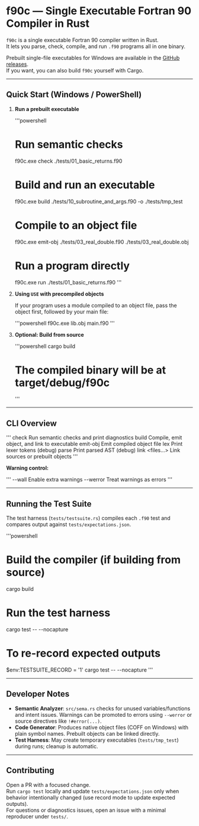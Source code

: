 # f90c — Single Executable Fortran 90 Compiler in Rust

`f90c` is a single executable Fortran 90 compiler written in Rust.  
It lets you parse, check, compile, and run `.f90` programs all in one binary.

Prebuilt single-file executables for Windows are available in the [GitHub releases](https://github.com/SirPigari/f90c/releases).  
If you want, you can also build `f90c` yourself with Cargo.

---

## Quick Start (Windows / PowerShell)

1. **Run a prebuilt executable**  

   '''powershell
   # Run semantic checks
   f90c.exe check ./tests/01_basic_returns.f90

   # Build and run an executable
   f90c.exe build ./tests/10_subroutine_and_args.f90 -o ./tests/tmp_test

   # Compile to an object file
   f90c.exe emit-obj ./tests/03_real_double.f90 ./tests/03_real_double.obj

   # Run a program directly
   f90c.exe run ./tests/01_basic_returns.f90
   '''

2. **Using `USE` with precompiled objects**  

   If your program uses a module compiled to an object file, pass the object first, followed by your main file:  

   '''powershell
   f90c.exe lib.obj main.f90
   '''

3. **Optional: Build from source**  

   '''powershell
   cargo build
   # The compiled binary will be at target/debug/f90c
   '''

---

## CLI Overview

'''
check <file>           Run semantic checks and print diagnostics
build <file>           Compile, emit object, and link to executable
emit-obj <in> <out>    Emit compiled object file
lex <file>             Print lexer tokens (debug)
parse <file>           Print parsed AST (debug)
link <files...>        Link sources or prebuilt objects
'''

**Warning control:**

'''
--wall    Enable extra warnings
--werror  Treat warnings as errors
'''

---

## Running the Test Suite

The test harness (`tests/testsuite.rs`) compiles each `.f90` test and compares output against `tests/expectations.json`.

'''powershell
# Build the compiler (if building from source)
cargo build

# Run the test harness
cargo test -- --nocapture

# To re-record expected outputs
$env:TESTSUITE_RECORD = '1'
cargo test -- --nocapture
'''

---

## Developer Notes

- **Semantic Analyzer**: `src/sema.rs` checks for unused variables/functions and intent issues. Warnings can be promoted to errors using `--werror` or source directives like `!#error(...)`.
- **Code Generator**: Produces native object files (COFF on Windows) with plain symbol names. Prebuilt objects can be linked directly.
- **Test Harness**: May create temporary executables (`tests/tmp_test`) during runs; cleanup is automatic.

---

## Contributing

Open a PR with a focused change.  
Run `cargo test` locally and update `tests/expectations.json` only when behavior intentionally changed (use record mode to update expected outputs).  
For questions or diagnostics issues, open an issue with a minimal reproducer under `tests/`.

